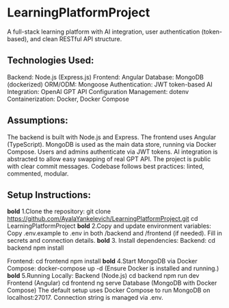 # LearningPlatformProject
A full-stack learning platform with AI integration, user authentication (token-based), and clean RESTful API structure.
## Technologies Used:
Backend: Node.js (Express.js)
Frontend: Angular
Database: MongoDB (dockerized)
ORM/ODM: Mongoose
Authentication: JWT token-based
AI Integration: OpenAI GPT API
Configuration Management: dotenv
Containerization: Docker, Docker Compose

## Assumptions:
The backend is built with Node.js and Express.
The frontend uses Angular (TypeScript).
MongoDB is used as the main data store, running via Docker Compose.
Users and admins authenticate via JWT tokens.
AI integration is abstracted to allow easy swapping of real GPT API.
The project is public with clear commit messages.
Codebase follows best practices: linted, commented, modular.

## Setup Instructions:
**bold** 1.Clone the repository:
git clone https://github.com/AyalaYankelevich/LearningPlatformProject.git
cd LearningPlatformProject
**bold** 2.Copy and update environment variables:
Copy .env.example to .env in both /backend and /frontend (if needed).
Fill in secrets and connection details.
**bold** 3. Install dependencies:
Backend:
cd backend
npm install

Frontend:
cd frontend
npm install
**bold** 4.Start MongoDB via Docker Compose:
docker-compose up -d   (Ensure Docker is installed and running.)
**bold** 5.Running Locally:
Backend (Node.js)
cd backend
npm run dev
Frontend (Angular)
cd frontend
ng serve
Database (MongoDB with Docker Compose)
The default setup uses Docker Compose to run MongoDB on localhost:27017.
Connection string is managed via .env.
